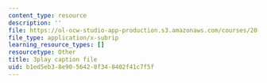 ```yaml
---
content_type: resource
description: ''
file: https://ol-ocw-studio-app-production.s3.amazonaws.com/courses/20-219-becoming-the-next-bill-nye-writing-and-hosting-the-educational-show-january-iap-2015/b1ed5eb38e9056428f348402f41c7f5f_3coxJFCY3T4.vtt
file_type: application/x-subrip
learning_resource_types: []
resourcetype: Other
title: 3play caption file
uid: b1ed5eb3-8e90-5642-8f34-8402f41c7f5f
---
```

